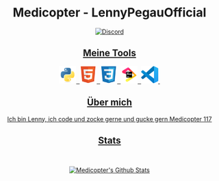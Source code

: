 <div id="badges" align="center">

# Medicopter - LennyPegauOfficial

<div id="badges" align="center">
  <a href="[https://discord.com/users/790879003367571456](https://discord.gg/3rbVWaRTpD)">
    <img alt="Discord" src="https://img.shields.io/discord/1097205376740499466?style=for-the-badge&logo=discord&logoColor=white&label=Discord&color=blue">

## Meine Tools
<img src="https://github.com/devicons/devicon/blob/master/icons/python/python-original.svg" title="Python" alt="Python" width="40" height="40"/>&nbsp;
<img src="https://github.com/devicons/devicon/blob/master/icons/html5/html5-original.svg" title="HTML" alt="HTML" width="40" height="40"/>&nbsp;
<img src="https://github.com/devicons/devicon/blob/master/icons/css3/css3-original.svg" title="CSS" alt="CSS" width="40" height="40"/>&nbsp;
<img src="https://github.com/devicons/devicon/blob/master/icons/jetbrains/jetbrains-original.svg" title="Jetbrains" alt="Jetbrains" width="40" height="40"/>&nbsp;
<img src="https://github.com/devicons/devicon/blob/master/icons/vscode/vscode-original.svg" title="VSCode" alt="VSCode" width="40" height="40"/>&nbsp;

## Über mich
Ich bin Lenny, ich code und zocke gerne und gucke gern Medicopter 117

## Stats
  <br/>
  <p align="center">
    <a href="https://github.com/Medicopter117"><img alt="Medicopter's Github Stats" src="https://github-readme-stats.vercel.app/api?username=Medicopter117&show_icons=true&count_private=true&theme=ayu-mirage" height="192px"/></a>
  <br/>
